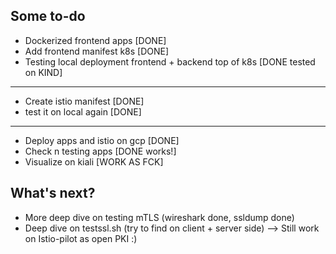 ## Some to-do
- Dockerized frontend apps [DONE]
- Add frontend manifest k8s [DONE]
- Testing local deployment frontend + backend top of k8s [DONE tested on KIND]
------------------------
- Create istio manifest [DONE]
- test it on local again [DONE]
------------------------
- Deploy apps and istio on gcp [DONE]
- Check n testing apps [DONE works!]
- Visualize on kiali [WORK AS FCK]

## What's next?
- More deep dive on testing mTLS (wireshark done, ssldump done)
- Deep dive on testssl.sh (try to find on client + server side) --> Still work on Istio-pilot as open PKI :)
